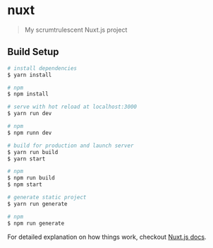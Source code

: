 # nuxt

> My scrumtrulescent Nuxt.js project

## Build Setup

``` bash
# install dependencies
$ yarn install

# npm
$ npm install

# serve with hot reload at localhost:3000
$ yarn run dev

# npm
$ npm runn dev

# build for production and launch server
$ yarn run build
$ yarn start

# npm
$ npm run build
$ npm start

# generate static project
$ yarn run generate

# npm
$ npm run generate
```

For detailed explanation on how things work, checkout [Nuxt.js docs](https://nuxtjs.org).
